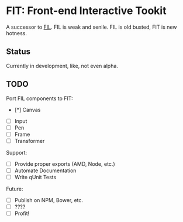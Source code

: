 # FIT: Front-end Interactive Tookit

A successor to [FIL](https://github.com/dannygarcia/fil). FIL is weak and senile. FIL is old busted, FIT is new hotness.

## Status

Currently in development, like, not even alpha.

## TODO

Port FIL components to FIT:

 - [*] Canvas
 - [ ] Input
 - [ ] Pen
 - [ ] Frame
 - [ ] Transformer

Support:

 - [ ] Provide proper exports (AMD, Node, etc.)
 - [ ] Automate Documentation
 - [ ] Write qUnit Tests

Future:
 - [ ] Publish on NPM, Bower, etc.
 - [ ] ????
 - [ ] Profit!
